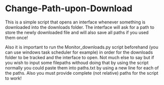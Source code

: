# Change-Path-upon-Download
This is a simple script that opens an interface whenever something is downloaded into the downloads folder. The interface will ask for a path to store the newly downloaded file and will also save all paths if you used them once!

Also it is important to run the Monitor_downloads.py script beforehand (you can use windows task scheduler for example) in order for the downloads folder to be tracked and the interface to open. Not much else to say but if you wish to input some filepaths withoud doing that by using the script normally you could paste them into paths.txt by using a new line for each of the paths. Also you must provide complete (not relative) paths for the script to work!
